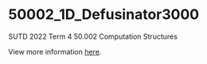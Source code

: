 # 50002_1D_Defusinator3000

SUTD 2022 Term 4 50.002 Computation Structures

View more information [here](https://docs.google.com/document/d/1w9hPIykNemArCxR6jDYRxRh39hTq7Ks-C8jyMrv65w4/edit#heading=h.gjdgxs).
